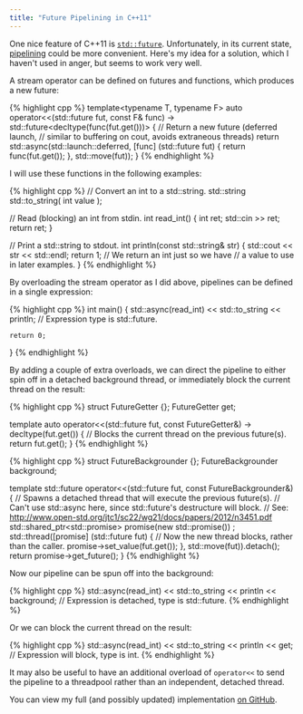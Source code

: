 ```yaml
---
title: "Future Pipelining in C++11"
---
```


One nice feature of C++11 is [`std::future`](http://www.cplusplus.com/reference/future/future/). Unfortunately, in its current state, [pipelining](http://en.wikipedia.org/wiki/Futures_and_promises#Promise_pipelining) could be more convenient. Here's my idea for a solution, which I haven't used in anger, but seems to work very well.

A stream operator can be defined on futures and functions, which produces a new future:

{% highlight cpp %}
template<typename T, typename F>
auto operator<<(std::future<T> fut, const F& func) 
	-> std::future<decltype(func(fut.get()))>
{
    // Return a new future (deferred launch, 
    // similar to buffering on cout, avoids extraneous threads)
    return std::async(std::launch::deferred,
        [func] (std::future<T> fut) {
            return func(fut.get());
        }, std::move(fut));
}
{% endhighlight %}

I will use these functions in the following examples:

{% highlight cpp %}
// Convert an int to a std::string.
std::string std::to_string( int value );

// Read (blocking) an int from stdin.
int read_int() {
    int ret;
    std::cin >> ret;
    return ret;
}

// Print a std::string to stdout.
int println(const std::string& str) {
    std::cout << str << std::endl;
    return 1;
    // We return an int just so we have 
    // a value to use in later examples.
}
{% endhighlight %}

By overloading the stream operator as I did above, pipelines can be defined in a single expression:

{% highlight cpp %}
int main() {
    std::async(read_int)
        << std::to_string
        << println; // Expression type is std::future<int>.

    return 0;
}
{% endhighlight %}

By adding a couple of extra overloads, we can direct the pipeline to either spin off in a detached background thread, or immediately block the current thread on the result:

{% highlight cpp %}
struct FutureGetter {};
FutureGetter get;

template<typename T>
auto operator<<(std::future<T> fut, const FutureGetter&) 
    -> decltype(fut.get())
{
    // Blocks the current thread on the previous future(s).
    return fut.get();
}
{% endhighlight %}

{% highlight cpp %}
struct FutureBackgrounder {};
FutureBackgrounder background;

template<typename T>
std::future<T>
operator<<(std::future<T> fut, const FutureBackgrounder&)
{
    // Spawns a detached thread that will execute the previous future(s).
    // Can't use std::async here, since std::future's destructure will block.
    // See: http://www.open-std.org/jtc1/sc22/wg21/docs/papers/2012/n3451.pdf
    std::shared_ptr<std::promise<T>> promise(new std::promise<T>()) ;
    std::thread([promise] (std::future<T> fut) {
        // Now the new thread blocks, rather than the caller.
        promise->set_value(fut.get());
    }, std::move(fut)).detach();
    return promise->get_future();
}
{% endhighlight %}


Now our pipeline can be spun off into the background:

{% highlight cpp %}
std::async(read_int)
    << std::to_string
    << println
    << background; // Expression is detached, type is std::future<int>.
{% endhighlight %}

Or we can block the current thread on the result:

{% highlight cpp %}
std::async(read_int)
    << std::to_string
    << println
    << get; // Expression will block, type is int.
{% endhighlight %}

It may also be useful to have an additional overload of `operator<<` to send the pipeline to a threadpool rather than an independent, detached thread.

You can view my full (and possibly updated) implementation [on GitHub](https://github.com/seanedwards/tinker/blob/master/cpp/future.cpp).
